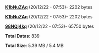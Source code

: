 [**K1bNuZAq**](/data/K1bNuZAq.txt) (20/12/22 - 07:53)- 2202 bytes

[**K1bNuZAq**](/data/K1bNuZAq.txt) (20/12/22 - 07:53)- 2202 bytes

[**98NQj4kq**](/data/98NQj4kq.txt) (20/12/22 - 07:53)- 65750 bytes

**Total Datas**: 839

**Total Size**: 5.39 MB / 5.4 MB